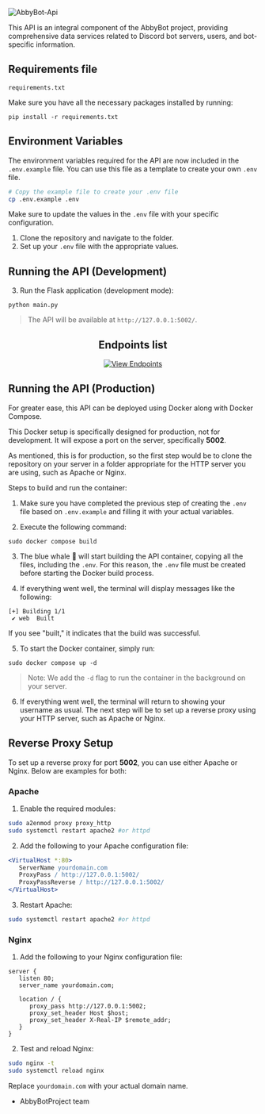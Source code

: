 ![AbbyBot-Api](https://github.com/user-attachments/assets/d17a12fc-bb64-4b7c-88dc-529505f1a5c6)


This API is an integral component of the AbbyBot project, providing comprehensive data services related to Discord bot servers, users, and bot-specific information.

## Requirements file

```
requirements.txt
```


Make sure you have all the necessary packages installed by running:

```
pip install -r requirements.txt
```

## Environment Variables

The environment variables required for the API are now included in the `.env.example` file. You can use this file as a template to create your own `.env` file.

```bash
# Copy the example file to create your .env file
cp .env.example .env
```

Make sure to update the values in the `.env` file with 
your specific configuration.

1. Clone the repository and navigate to the folder.
2. Set up your `.env` file with the appropriate values.

## Running the API (Development)

3. Run the Flask application (development mode):
```
python main.py
```

> The API will be available at `http://127.0.0.1:5002/`.

<div align="center">

  ## Endpoints list

  <a href="https://api.abbybotproject.com/docs">
    <img src="https://img.shields.io/badge/View%20Endpoints-API%20Docs-4caf50?style=flat-square&logo=read-the-docs&logoColor=white" alt="View Endpoints">
  </a>
</div>

## Running the API (Production)
For greater ease, this API can be deployed using Docker along with Docker Compose.

This Docker setup is specifically designed for production, not for development. It will expose a port on the server, specifically **5002**.

As mentioned, this is for production, so the first step would be to clone the repository on your server in a folder appropriate for the HTTP server you are using, such as Apache or Nginx.

Steps to build and run the container:

1. Make sure you have completed the previous step of creating the `.env` file based on `.env.example` and filling it with your actual variables.

2. Execute the following command:

```
sudo docker compose build
```

3. The blue whale 🐳 will start building the API container, copying all the files, including the `.env`. For this reason, the `.env` file must be created before starting the Docker build process.

4. If everything went well, the terminal will display messages like the following:

```
[+] Building 1/1
 ✔ web  Built       
```

If you see "built," it indicates that the build was successful.

5. To start the Docker container, simply run:

```
sudo docker compose up -d
```

> Note: We add the `-d` flag to run the container in the background on your server.

6. If everything went well, the terminal will return to showing your username as usual. The next step will be to set up a reverse proxy using your HTTP server, such as Apache or Nginx.

## Reverse Proxy Setup

To set up a reverse proxy for port **5002**, you can use either Apache or Nginx. Below are examples for both:

### Apache
1. Enable the required modules:
  ```bash
  sudo a2enmod proxy proxy_http
  sudo systemctl restart apache2 #or httpd
  ```
2. Add the following to your Apache configuration file:
  ```apache
  <VirtualHost *:80>
     ServerName yourdomain.com
     ProxyPass / http://127.0.0.1:5002/
     ProxyPassReverse / http://127.0.0.1:5002/
  </VirtualHost>
  ```
3. Restart Apache:
  ```bash
  sudo systemctl restart apache2 #or httpd
  ```

### Nginx
1. Add the following to your Nginx configuration file:
  ```nginx
  server {
     listen 80;
     server_name yourdomain.com;

     location / {
        proxy_pass http://127.0.0.1:5002;
        proxy_set_header Host $host;
        proxy_set_header X-Real-IP $remote_addr;
     }
  }
  ```
2. Test and reload Nginx:
  ```bash
  sudo nginx -t
  sudo systemctl reload nginx
  ```

Replace `yourdomain.com` with your actual domain name.

- AbbyBotProject team
